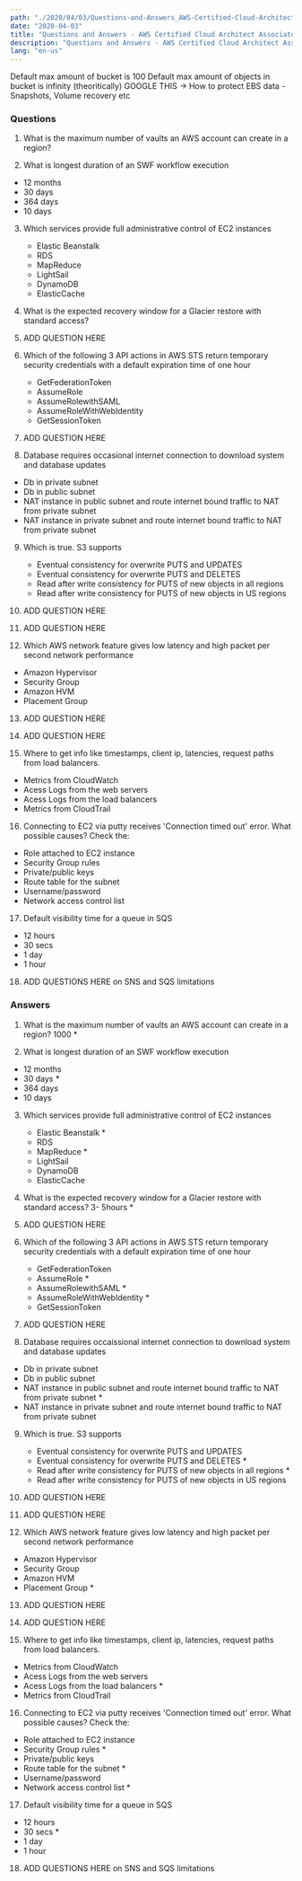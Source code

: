 ```yaml
---
path: "./2020/04/03/Questions-and-Answers_AWS-Certified-Cloud-Architect-Associate.md"
date: "2020-04-03"
title: "Questions and Answers - AWS Certified Cloud Architect Associate"
description: "Questions and Answers - AWS Certified Cloud Architect Associate"
lang: "en-us"
---
```


Default max amount of bucket is 100
Default max amount of objects in bucket is infinity (theoritically)
GOOGLE THIS -> How to protect EBS data - Snapshots, Volume recovery etc

### Questions ###

1. What is the maximum number of vaults an AWS account can create in a region?

2. What is longest duration of an SWF workflow execution
  - 12 months
  - 30 days
  - 364 days
  - 10 days

3. Which services provide full administrative control of EC2 instances
   - Elastic Beanstalk
   - RDS
   - MapReduce
   - LightSail
   - DynamoDB
   - ElasticCache

4. What is the expected recovery window for a Glacier restore with standard access?

5. ADD QUESTION HERE

6. Which of the following 3 API actions in AWS STS return temporary security
credentials with a default expiration time of one hour
   - GetFederationToken
   - AssumeRole
   - AssumeRolewithSAML
   - AssumeRoleWithWebIdentity
   - GetSessionToken

7. ADD QUESTION HERE

8. Database requires occasional internet connection to download system and
database updates
  - Db in private subnet
  - Db in public subnet
  - NAT instance in public subnet and route internet bound traffic to NAT from
  private subnet
  - NAT instance in private subnet and route internet bound traffic to NAT from
  private subnet

9. Which is true. S3 supports
   - Eventual consistency for overwrite PUTS and UPDATES
   - Eventual consistency for overwrite PUTS and DELETES
   - Read after write consistency for PUTS of new objects in all regions
   - Read after write consistency for PUTS of new objects in US regions

10. ADD QUESTION HERE

11. ADD QUESTION HERE

12. Which AWS network feature gives low latency and high packet per second network performance
  - Amazon Hypervisor
  - Security Group
  - Amazon HVM
  - Placement Group

13. ADD QUESTION HERE

14. ADD QUESTION HERE

15. Where to get info like timestamps, client ip, latencies, request paths from
load balancers.
  - Metrics from CloudWatch
  - Acess Logs from the web servers
  - Acess Logs from the load balancers
  - Metrics from CloudTrail

16. Connecting to EC2 via putty receives 'Connection timed out' error. What
possible causes? Check the:
  - Role attached to EC2 instance
  - Security Group rules
  - Private/public keys
  - Route table for the subnet
  - Username/password
  - Network access control list

17. Default visibility time for a queue in SQS
  - 12 hours
  - 30 secs
  - 1 day
  - 1 hour

18. ADD QUESTIONS HERE on SNS and SQS limitations

### Answers ###

1. What is the maximum number of vaults an AWS account can create in a region?
1000 *

2. What is longest duration of an SWF workflow execution
  - 12 months
  - 30 days *
  - 364 days
  - 10 days

3. Which services provide full administrative control of EC2 instances
   - Elastic Beanstalk *
   - RDS
   - MapReduce *
   - LightSail
   - DynamoDB
   - ElasticCache

4. What is the expected recovery window for a Glacier restore with standard access?
3- 5hours *

5. ADD QUESTION HERE

6. Which of the following 3 API actions in AWS STS return temporary security
credentials with a default expiration time of one hour
   - GetFederationToken
   - AssumeRole *
   - AssumeRolewithSAML *
   - AssumeRoleWithWebIdentity *
   - GetSessionToken

7. ADD QUESTION HERE

8. Database requires occaissional internet connection to download system and
database updates
  - Db in private subnet
  - Db in public subnet
  - NAT instance in public subnet and route internet bound traffic to NAT from
  private subnet *
  - NAT instance in private subnet and route internet bound traffic to NAT from
  private subnet

9. Which is true. S3 supports
   - Eventual consistency for overwrite PUTS and UPDATES
   - Eventual consistency for overwrite PUTS and DELETES *
   - Read after write consistency for PUTS of new objects in all regions *
   - Read after write consistency for PUTS of new objects in US regions

10. ADD QUESTION HERE

11. ADD QUESTION HERE

12. Which AWS network feature gives low latency and high packet per second network performance
  - Amazon Hypervisor
  - Security Group
  - Amazon HVM
  - Placement Group *

13. ADD QUESTION HERE

14. ADD QUESTION HERE

15. Where to get info like timestamps, client ip, latencies, request paths from
load balancers.
  - Metrics from CloudWatch
  - Acess Logs from the web servers
  - Acess Logs from the load balancers *
  - Metrics from CloudTrail

16. Connecting to EC2 via putty receives 'Connection timed out' error. What
possible causes? Check the:
  - Role attached to EC2 instance
  - Security Group rules *
  - Private/public keys
  - Route table for the subnet *
  - Username/password
  - Network access control list *

17. Default visibility time for a queue in SQS
  - 12 hours
  - 30 secs *
  - 1 day
  - 1 hour

18. ADD QUESTIONS HERE on SNS and SQS limitations
